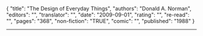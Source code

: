{
"title": "The Design of Everyday Things",
"authors": "Donald A. Norman",
"editors": "",
"translator": "",
"date": "2009-09-01",
"rating": "",
"re-read": "",
"pages": "368",
"non-fiction": "TRUE",
"comic": "",
"published": "1988"
}

---
